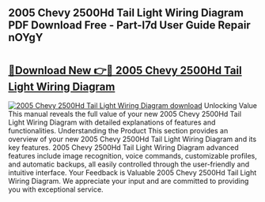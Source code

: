 ## 2005 Chevy 2500Hd Tail Light Wiring Diagram PDF Download Free - Part-I7d User Guide Repair nOYgY

# <h2><a href="http://dfjo8qz.blite.top/?on=2005+Chevy+2500Hd+Tail+Light+Wiring+Diagram">🔗Download New 👉🔴 2005 Chevy 2500Hd Tail Light Wiring Diagram</a></h2>

[![2005 Chevy 2500Hd Tail Light Wiring Diagram download](https://i.imgur.com/lujVjoI.png)](http://dfjo8qz.blite.top/?on=2005+Chevy+2500Hd+Tail+Light+Wiring+Diagram)
Unlocking Value This manual reveals the full value of your new 2005 Chevy 2500Hd Tail Light Wiring Diagram with detailed explanations of features and functionalities. Understanding the Product This section provides an overview of your new 2005 Chevy 2500Hd Tail Light Wiring Diagram and its key features. 2005 Chevy 2500Hd Tail Light Wiring Diagram advanced features include image recognition, voice commands, customizable profiles, and automatic backups, all easily controlled through the user-friendly and intuitive interface. Your Feedback is Valuable 2005 Chevy 2500Hd Tail Light Wiring Diagram. We appreciate your input and are committed to providing you with exceptional service.
